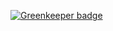 

[![Greenkeeper badge](https://badges.greenkeeper.io/DSchau/schau-recycling.svg)](https://greenkeeper.io/)